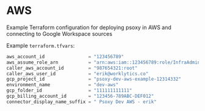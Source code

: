 # AWS

Example Terraform configuration for deploying psoxy in AWS and connecting to Google Workspace sources

Example `terraform.tfvars`:
```terraform
aws_account_id                = "123456789"
aws_assume_role_arn           = "arn:aws:iam::123456789:role/InfraAdmin"
caller_aws_account_id         = "987654321:root"
caller_aws_user_id            = "erik@worklytics.co"
gcp_project_id                = "psoxy-dev-aws-example-12314332"
environment_name              = "dev-aws"
gcp_folder_id                 = "111111111111"
gcp_billing_account_id        = "123456-789ABC-DEF012"
connector_display_name_suffix = " Psoxy Dev AWS - erik"
```

